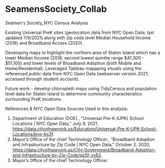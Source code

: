 # SeamensSociety_Collab
Seamen's Society_NYC Census Analysis

Existing Universal PreK sites  (geolocation data from NYC Open Data; last updated 7/9/2021) along with zip code level Median Household Income (2018)  and Broadband Access (2020). 

Developing maps to highlight the northern area of Staten Island which has a lower Median Income (2018; second lowest quintile range $41,300 - $51,100) and lower levels of Broadband Adoption (both Mobile and Home/Residential).  Leveraged Tableau mappping visuals  using the referenced public data from NYC Open Data (webserver version 2021; accessed through student account).

Future work - develop chloropleth maps using TidyCensus and population level data for Staten Island to determine community characteristics surrounding PreK locations.

References & NYC Open Data Sources Used in this analysis:
1)  Department of Education (DOE)., “Universal Pre-K (UPK) School Locations | NYC Open Data,” July 9, 2021, https://data.cityofnewyork.us/Education/Universal-Pre-K-UPK-School-Locations/kiyv-ks3f.
2)  Mayor’s Office of the chief Technology Officer., “Broadband Adoption and Infrastructure by Zip Code | NYC Open Data,” October 2, 2020, https://data.cityofnewyork.us/City-Government/Broadband-Adoption-and-Infrastructure-by-Zip-Code/qz5f-yx82.
3)  Mayor’s Office of the chief Technology Officer.
